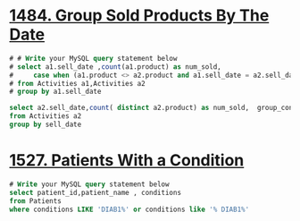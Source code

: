 # [1484. Group Sold Products By The Date](https://leetcode.com/problems/group-sold-products-by-the-date/)
```sql
# # Write your MySQL query statement below
# select a1.sell_date ,count(a1.product) as num_sold, 
#     case when (a1.product <> a2.product and a1.sell_date = a2.sell_date) then concat(a1.product,",",a2.product) end as products
# from Activities a1,Activities a2
# group by a1.sell_date

select a2.sell_date,count( distinct a2.product) as num_sold,  group_concat(distinct(product) separator ',') as products
from Activities a2
group by sell_date
```

# [1527. Patients With a Condition](https://leetcode.com/problems/patients-with-a-condition)
```sql
# Write your MySQL query statement below
select patient_id,patient_name , conditions
from Patients
where conditions LIKE 'DIAB1%' or conditions like '% DIAB1%'
```